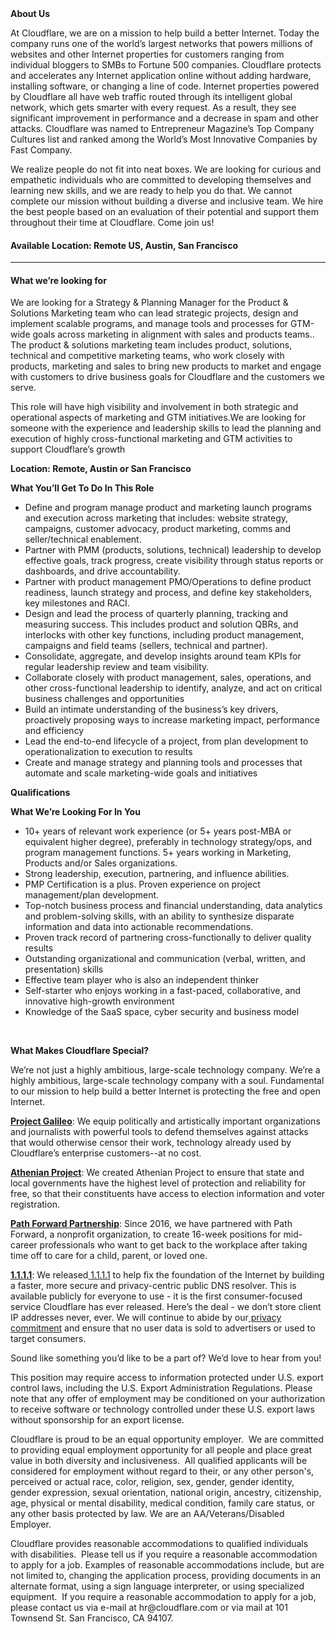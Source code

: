 <div class="content-intro">
	<div><strong>About Us</strong></div>
	<div>
		<p>At Cloudflare, we are on a mission to help build a better Internet. Today the company runs one of the world’s largest networks that powers millions of websites and other Internet properties for customers ranging from individual bloggers to SMBs to Fortune 500 companies. Cloudflare protects and accelerates any Internet application online without adding hardware, installing software, or changing a line of code. Internet properties powered by Cloudflare all have web traffic routed through its intelligent global network, which gets smarter with every request. As a result, they see significant improvement in performance and a decrease in spam and other attacks. Cloudflare was named to Entrepreneur Magazine’s Top Company Cultures list and ranked among the World’s Most Innovative Companies by Fast Company.&nbsp;</p>
		<p><span style="font-weight: 400;">We realize people do not fit into neat boxes. We are looking for curious and empathetic individuals who are committed to developing themselves and learning new skills, and we are ready to help you do that. We cannot complete our mission without building a diverse and inclusive team. We hire the best people based on an evaluation of their potential and support them throughout their time at Cloudflare. Come join us!&nbsp;</span></p>
	</div>
</div>
<h4><strong>Available Location: Remote US, Austin, San Francisco</strong></h4>
<hr>
<h4><strong>What we’re looking for</strong></h4>
<p>We are looking for a Strategy &amp; Planning Manager for the Product &amp; Solutions Marketing team who can lead strategic projects, design and implement scalable programs, and manage tools and processes for GTM-wide goals across marketing in alignment with sales and products teams.. The product &amp; solutions marketing team includes product, solutions, technical and competitive marketing teams, who work closely with products, marketing and sales to bring new products to market and engage with customers to drive business goals for Cloudflare and the customers we serve.</p>
<p>This role will have high visibility and involvement in both strategic and operational aspects of marketing and GTM initiatives.We are looking for someone with the experience and leadership skills to lead the planning and execution of highly cross-functional marketing and GTM activities to support Cloudflare’s growth</p>
<p><strong>Location: Remote, Austin or San Francisco&nbsp;</strong></p>
<p><strong>What You’ll Get To Do In This Role</strong></p>
<ul>
	<li>Define and program manage product and marketing launch programs and execution across marketing that includes: website strategy, campaigns, customer advocacy, product marketing, comms and seller/technical enablement.&nbsp;</li>
	<li>Partner with PMM (products, solutions, technical) leadership to develop effective goals, track progress, create visibility through status reports or dashboards, and drive accountability.</li>
	<li>Partner with product management PMO/Operations to define product readiness, launch strategy and process, and define key stakeholders, key milestones and RACI.&nbsp;</li>
	<li>Design and lead the process of quarterly planning, tracking and measuring success. This includes product and solution QBRs, and interlocks with other key functions, including product management, campaigns and field teams (sellers, technical and partner).</li>
	<li>Consolidate, aggregate, and develop insights around team KPIs for regular leadership review and team visibility.</li>
	<li>Collaborate closely with product management, sales, operations, and other cross-functional leadership to identify, analyze, and act on critical business challenges and opportunities</li>
	<li>Build an intimate understanding of the business’s key drivers, proactively proposing ways to increase marketing impact, performance and efficiency</li>
	<li>Lead the end-to-end lifecycle of a project, from plan development to operationalization to execution to results</li>
	<li>Create and manage strategy and planning tools and processes that automate and scale marketing-wide goals and initiatives</li>
</ul>
<p><strong>Qualifications</strong></p>
<p><strong>What We’re Looking For In You</strong></p>
<ul>
	<li>10+ years of relevant work experience (or 5+ years post-MBA or equivalent higher degree), preferably in technology strategy/ops, and program management functions. 5+ years working in Marketing, Products and/or Sales organizations.</li>
	<li>Strong leadership, execution, partnering, and influence abilities.</li>
	<li>PMP Certification is a plus. Proven experience on project management/plan development.</li>
	<li>Top-notch business process and financial understanding, data analytics and problem-solving skills, with an ability to synthesize disparate information and data into actionable recommendations.</li>
	<li>Proven track record of partnering cross-functionally to deliver quality results</li>
	<li>Outstanding organizational and communication (verbal, written, and presentation) skills</li>
	<li>Effective team player who is also an independent thinker</li>
	<li>Self-starter who enjoys working in a fast-paced, collaborative, and innovative high-growth environment</li>
	<li>Knowledge of the SaaS space, cyber security and business model</li>
</ul>
<p>&nbsp;</p>
<div class="content-conclusion">
	<p><strong>What Makes Cloudflare Special?</strong></p>
	<p><span style="font-weight: 400;">We’re not just a highly ambitious, large-scale technology company. We’re a highly ambitious, large-scale technology company with a soul. Fundamental to our mission to help build a better Internet is protecting the free and open Internet.</span></p>
	<p><a href="https://blog.cloudflare.com/protecting-free-expression-online/"><strong>Project Galileo</strong></a><span style="font-weight: 400;">: We equip politically and artistically important organizations and journalists with powerful tools to defend themselves against attacks that would otherwise censor their work, technology already used by Cloudflare’s enterprise customers--at no cost.</span></p>
	<p><strong><a href="https://www.cloudflare.com/athenian/">Athenian Project</a></strong><span style="font-weight: 400;">: We created Athenian Project to ensure that state and local governments have the highest level of protection and reliability for free, so that their constituents have access to election information and voter registration.</span></p>
	<p><a href="https://blog.cloudflare.com/tag/path-forward/"><strong>Path Forward Partnership</strong></a><span style="font-weight: 400;">: Since 2016, we have partnered with Path Forward, a nonprofit organization, to create 16-week positions for mid-career professionals who want to get back to the workplace after taking time off to care for a child, parent, or loved one.</span></p>
	<p><a href="https://1.1.1.1/"><strong>1.1.1.1</strong></a><span style="font-weight: 400;">: We released</span><a href="https://1.1.1.1/"> <span style="font-weight: 400;">1.1.1.1</span></a><span style="font-weight: 400;"> to help fix the foundation of the Internet by building a faster, more secure and privacy-centric public DNS resolver. This is available publicly for everyone to use - it is the first consumer-focused service Cloudflare has ever released. Here’s the deal - we don’t store client IP addresses never, ever. We will continue to abide by our</span><a href="https://developers.cloudflare.com/1.1.1.1/privacy/public-dns-resolver"> privacy commitment</a><span style="font-weight: 400;"> and ensure that no user data is sold to advertisers or used to target consumers.</span></p>
	<p><span style="font-weight: 400;">Sound like something you’d like to be a part of? We’d love to hear from you!</span></p>
	<p><span style="font-weight: 400;">This position may require access to information protected under U.S. export control laws, including the U.S. Export Administration Regulations. Please note that any offer of employment may be conditioned on your authorization to receive software or technology controlled under these U.S. export laws without sponsorship for an export license.</span></p>
	<p><span style="font-weight: 400;">Cloudflare is proud to be an equal opportunity employer. &nbsp;We are committed to providing equal employment opportunity for all people and place great value in both diversity and inclusiveness. &nbsp;All qualified applicants will be considered for employment without regard to their, or any other person's, perceived or actual</span> <span style="font-weight: 400;">race, color, religion, sex, gender, gender identity, gender expression, sexual orientation, national origin, ancestry, citizenship, age, physical or mental disability, medical condition, family care status, or any other basis protected by law. </span><span style="font-weight: 400;">We are an AA/Veterans/Disabled Employer.</span></p>
	<p><span style="font-weight: 400;">Cloudflare provides reasonable accommodations to qualified individuals with disabilities. &nbsp;Please tell us if you require a reasonable accommodation to apply for a job. Examples of reasonable accommodations include, but are not limited to, changing the application process, providing documents in an alternate format, using a sign language interpreter, or using specialized equipment. &nbsp;If you require a reasonable accommodation to apply for a job, please contact us via e-mail at </span><span style="font-weight: 400;">hr@cloudflare.com</span><span style="font-weight: 400;"> or via mail at 101 Townsend St. San Francisco, CA 94107.</span></p>
</div>